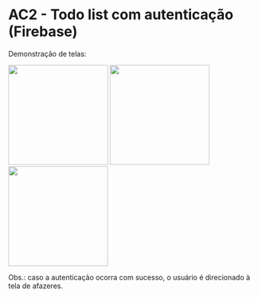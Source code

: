 # AC2 - Todo list com autenticação (Firebase)

<p>Demonstração de telas:</p>
<div styles="display: flex;">
  <img width="200px" src="https://github.com/GustavoYM01/ac2-prog-mobile/assets/69603394/dfec9793-24b6-455d-9810-c8bcd7acd56a"/>
  <img width="200px" src="https://github.com/GustavoYM01/ac2-prog-mobile/assets/69603394/ca7a080d-0ad8-4c96-8a03-b06354fde7d7"/>
  <img width="200px" src="https://github.com/GustavoYM01/ac2-prog-mobile/assets/69603394/bb0a7172-8ae3-423b-a1e0-42cb42979a52"/>
</div>
<p>Obs.: caso a autenticação ocorra com sucesso, o usuário é direcionado à tela de afazeres.</p>
